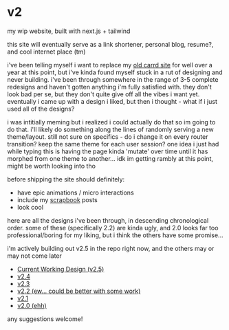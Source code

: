 # v2

my wip website, built with next.js + tailwind

this site will eventually serve as a link shortener, personal blog, resume?, and cool internet place (tm)

i've been telling myself i want to replace my [old carrd site](https://v0.jasonaa.me/) for well over a year at this point, but i've kinda found myself stuck in a rut of designing and never building. i've been through somewhere in the range of 3-5 complete redesigns and haven't gotten anything i'm fully satisfied with. they don't look bad per se, but they don't quite give off all the vibes i want yet. eventually i came up with a design i liked, but then i thought - what if i just used all of the designs?

i was intitially meming but i realized i could actually do that so im going to do that. i'll likely do something along the lines of randomly serving a new theme/layout. still not sure on specifics - do i change it on every router transition? keep the same theme for each user session? one idea i just had while typing this is having the page kinda 'mutate' over time until it has morphed from one theme to another... idk im getting rambly at this point, might be worth looking into tho

before shipping the site should definitely:

- have epic animations / micro interactions
- include my [scrapbook](https://scrapbook.hackclub.com/jasonaa) posts
- look cool


here are all the designs i've been through, in descending chronological order. some of these (specifically 2.2) are kinda ugly, and 2.0 looks far too professional/boring for my liking, but i think the others have some promise... 

i'm actively building out v2.5 in the repo right now, and the others may or may not come later

- [Current Working Design (v2.5)](https://www.figma.com/file/wkd99eqYk4cPlWRUDC1ra3/Personal-Site-v2.5?node-id=1%3A2)
- [v2.4](https://www.figma.com/file/BpHveYNyCRl7kkgjqK9Pa4/Personal-Site-v2.4?node-id=0%3A1)
- [v2.3](https://www.figma.com/file/aGEOayFLICOYDsb7IHaoZk/Personal-Site-v2.3?node-id=1%3A89)
- [v2.2 (ew... could be better with some work)](https://www.figma.com/file/PxS1TSDgfkM43VCre0A0nu/Personal-Site-v2.2?node-id=0%3A1)
- [v2.1](https://www.figma.com/file/Qqjto24g26wLRwYIHXAt1y/Personal-Site-v2.1?node-id=0%3A1)
- [v2.0 (ehh)](https://www.figma.com/file/0woFYwn270gX1f6q5JpD8N/Personal-Site-v2?node-id=0%3A1)

any suggestions welcome!